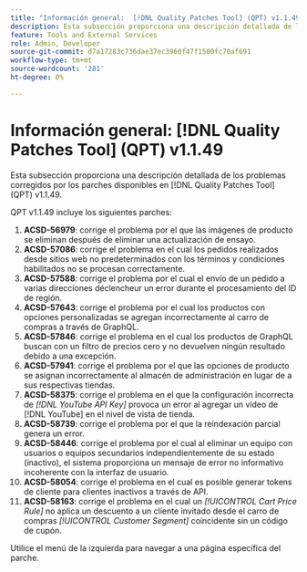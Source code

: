 ```yaml
---
title: "Información general:  [!DNL Quality Patches Tool] (QPT) v1.1.49"
description: Esta subsección proporciona una descripción detallada de los problemas corregidos por los parches disponibles en  [!DNL Quality Patches Tool] (QPT) v1.1.49.
feature: Tools and External Services
role: Admin, Developer
source-git-commit: d7a17283c736dae37ec3960f47f1500fc70af691
workflow-type: tm+mt
source-wordcount: '281'
ht-degree: 0%

---
```


# Información general: [!DNL Quality Patches Tool] (QPT) v1.1.49

Esta subsección proporciona una descripción detallada de los problemas corregidos por los parches disponibles en [!DNL Quality Patches Tool] (QPT) v1.1.49.

QPT v1.1.49 incluye los siguientes parches:

1. **ACSD-56979**: corrige el problema por el que las imágenes de producto se eliminan después de eliminar una actualización de ensayo.
1. **ACSD-57086**: corrige el problema en el cual los pedidos realizados desde sitios web no predeterminados con los términos y condiciones habilitados no se procesan correctamente.
1. **ACSD-57588**: corrige el problema por el cual el envío de un pedido a varias direcciones déclencheur un error durante el procesamiento del ID de región.
1. **ACSD-57643**: corrige el problema por el cual los productos con opciones personalizadas se agregan incorrectamente al carro de compras a través de GraphQL.
1. **ACSD-57846**: corrige el problema en el cual los productos de GraphQL buscan con un filtro de precios cero y no devuelven ningún resultado debido a una excepción.
1. **ACSD-57941**: corrige el problema por el que las opciones de producto se asignan incorrectamente al almacén de administración en lugar de a sus respectivas tiendas.
1. **ACSD-58375**: corrige el problema en el que la configuración incorrecta de *[!DNL YouTube API Key]* provoca un error al agregar un vídeo de [!DNL YouTube] en el nivel de vista de tienda.
1. **ACSD-58739**: corrige el problema por el que la reindexación parcial genera un error.
1. **ACSD-58446**: corrige el problema por el cual al eliminar un equipo con usuarios o equipos secundarios independientemente de su estado (inactivo), el sistema proporciona un mensaje de error no informativo incoherente con la interfaz de usuario.
1. **ACSD-58054**: corrige el problema en el cual es posible generar tokens de cliente para clientes inactivos a través de API.
1. **ACSD-58163**: corrige el problema en el cual un *[!UICONTROL Cart Price Rule]* no aplica un descuento a un cliente invitado desde el carro de compras *[!UICONTROL Customer Segment]* coincidente sin un código de cupón.

Utilice el menú de la izquierda para navegar a una página específica del parche.

